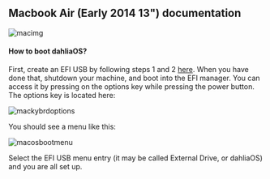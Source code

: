 ## Macbook Air (Early 2014 13") documentation
![macimg](https://support.apple.com/library/APPLE/APPLECARE_ALLGEOS/SP678/techspecs_13_headline.jpg)

#### How to boot dahliaOS?
First, create an EFI USB by following steps 1 and 2 [here](../../run%20dahliaOS/x86_64-efi.md). When you have done that, shutdown your machine, and boot into the EFI manager. You can access it by pressing on the options key while pressing the power button. The options key is located here:

![mackybrdoptions](https://cdn.cultofmac.com/wp-content/uploads/2013/01/Apple-Keyboard-Option-Key.jpg)

You should see a menu like this:

![macosbootmenu](https://support.apple.com/library/content/dam/edam/applecare/images/en_US/macos/macos-sierra-startup-disk.png)

Select the EFI USB menu entry (it may be called External Drive, or dahliaOS) and you are all set up.